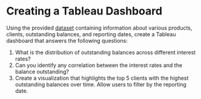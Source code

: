 # Creating a Tableau Dashboard
Using the provided [dataset](https://docs.google.com/spreadsheets/d/1vFlZU8vKqhhIdF6IbiYM1svP8VepUpjx/edit?usp=sharing&ouid=107124499010616303016&rtpof=true&sd=true) containing information about various products,
clients, outstanding balances, and reporting dates, create a Tableau
dashboard that answers the following questions:
1) What is the distribution of outstanding balances across different interest rates?
2) Can you identify any correlation between the interest rates and the balance
outstanding?
3) Create a visualization that highlights the top 5 clients with the highest outstanding
balances over time. Allow users to filter by the reporting date.
